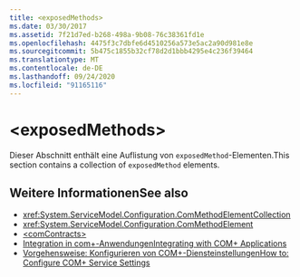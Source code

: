 ```yaml
---
title: <exposedMethods>
ms.date: 03/30/2017
ms.assetid: 7f21d7ed-b268-498a-9b08-76c38361fd1e
ms.openlocfilehash: 4475f3c7dbfe6d4510256a573e5ac2a90d981e8e
ms.sourcegitcommit: 5b475c1855b32cf78d2d1bbb4295e4c236f39464
ms.translationtype: MT
ms.contentlocale: de-DE
ms.lasthandoff: 09/24/2020
ms.locfileid: "91165116"
---
```

# \<exposedMethods>

<span data-ttu-id="61669-101">Dieser Abschnitt enthält eine Auflistung von `exposedMethod`-Elementen.</span><span class="sxs-lookup"><span data-stu-id="61669-101">This section contains a collection of `exposedMethod` elements.</span></span>  
  
## <a name="see-also"></a><span data-ttu-id="61669-102">Weitere Informationen</span><span class="sxs-lookup"><span data-stu-id="61669-102">See also</span></span>

- <xref:System.ServiceModel.Configuration.ComMethodElementCollection>
- <xref:System.ServiceModel.Configuration.ComMethodElement>
- [\<comContracts>](comcontracts.md)
- [<span data-ttu-id="61669-103">Integration in com+-Anwendungen</span><span class="sxs-lookup"><span data-stu-id="61669-103">Integrating with COM+ Applications</span></span>](../../../wcf/feature-details/integrating-with-com-plus-applications.md)
- [<span data-ttu-id="61669-104">Vorgehensweise: Konfigurieren von COM+-Diensteinstellungen</span><span class="sxs-lookup"><span data-stu-id="61669-104">How to: Configure COM+ Service Settings</span></span>](../../../wcf/feature-details/how-to-configure-com-service-settings.md)
